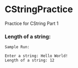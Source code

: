 # CStringPractice
Practice for CString Part 1


### Length of a string:
```
Sample Run: 

Enter a string: Hello World!
Length of a string: 12
```
